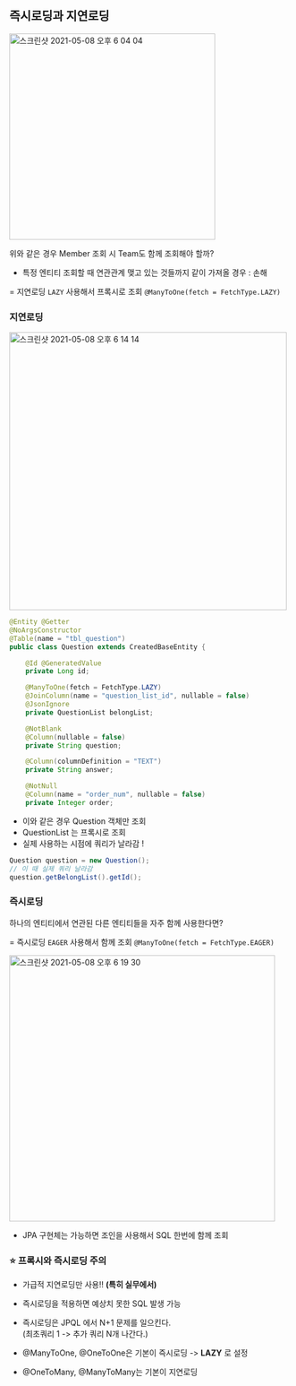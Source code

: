 ## 즉시로딩과 지연로딩  

<img width="368" alt="스크린샷 2021-05-08 오후 6 04 04" src="https://user-images.githubusercontent.com/34999925/117533467-f543b380-b027-11eb-829d-6dbcc8067829.png">

위와 같은 경우 Member 조회 시 Team도 함께 조회해야 할까?

- 특정 엔티티 조회할 때 연관관계 맺고 있는 것들까지 같이 가져올 경우 : 손해

= 지연로딩 `LAZY` 사용해서 프록시로 조회
`@ManyToOne(fetch = FetchType.LAZY)`

### 지연로딩 
<img width="496" alt="스크린샷 2021-05-08 오후 6 14 14" src="https://user-images.githubusercontent.com/34999925/117533710-4c965380-b029-11eb-8e49-2f92cbd21580.png">


```java
@Entity @Getter
@NoArgsConstructor
@Table(name = "tbl_question")
public class Question extends CreatedBaseEntity {

    @Id @GeneratedValue
    private Long id;

    @ManyToOne(fetch = FetchType.LAZY)
    @JoinColumn(name = "question_list_id", nullable = false)
    @JsonIgnore
    private QuestionList belongList;

    @NotBlank
    @Column(nullable = false)
    private String question;

    @Column(columnDefinition = "TEXT")
    private String answer;

    @NotNull
    @Column(name = "order_num", nullable = false)
    private Integer order;
```
- 이와 같은 경우 Question 객체만 조회 
- QuestionList 는 프록시로 조회
- 실제 사용하는 시점에 쿼리가 날라감 !
```java
Question question = new Question();
// 이 때 실제 쿼리 날라감
question.getBelongList().getId();
```

### 즉시로딩
하나의 엔티티에서 연관된 다른 엔티티들을 자주 함께 사용한다면?
  
= 즉시로딩 `EAGER` 사용해서 함께 조회
`@ManyToOne(fetch = FetchType.EAGER)`

<img width="475" alt="스크린샷 2021-05-08 오후 6 19 30" src="https://user-images.githubusercontent.com/34999925/117533889-08f01980-b02a-11eb-964f-87b9e773ef27.png">

- JPA 구현체는 가능하면 조인을 사용해서 SQL 한번에 함께 조회 

### ⭐️ 프록시와 즉시로딩 주의
- 가급적 지연로딩만 사용!! **(특히 실무에서)**

- 즉시로딩을 적용하면 예상치 못한 SQL 발생 가능 
- 즉시로딩은 JPQL 에서 N+1 문제를 일으킨다.   
(최초쿼리 1 -> 추가 쿼리 N개 나간다.)

- @ManyToOne, @OneToOne은 기본이 즉시로딩 -> **LAZY** 로 설정

- @OneToMany, @ManyToMany는 기본이 지연로딩 